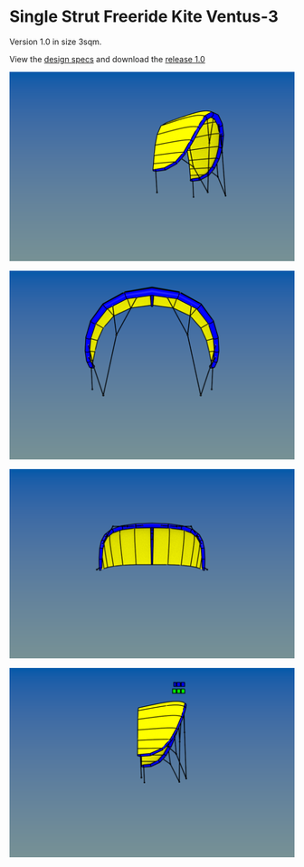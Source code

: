# Single Strut Freeride Kite Ventus-3
Version 1.0 in size 3sqm.

View the [design specs](https://github.com/wingworks/Ventus-3/blob/master/Ventus-3.kite) and download the [release 1.0](https://github.com/wingworks/Ventus-3/releases) 

![Kite 3D preview](https://github.com/wingworks/Ventus-3/blob/master/Ventus-3_perspective.png)  

![Kite 3D preview](https://github.com/wingworks/Ventus-3/blob/master/Ventus-3_front.png)

![Kite 3D preview](https://github.com/wingworks/Ventus-3/blob/master/Ventus-3_bottom.png)

![Kite 3D preview](https://github.com/wingworks/Ventus-3/blob/master/Ventus-3_right.png)

